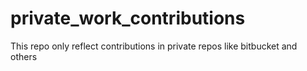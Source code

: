 # private_work_contributions
This repo only reflect contributions in private repos like bitbucket and others
